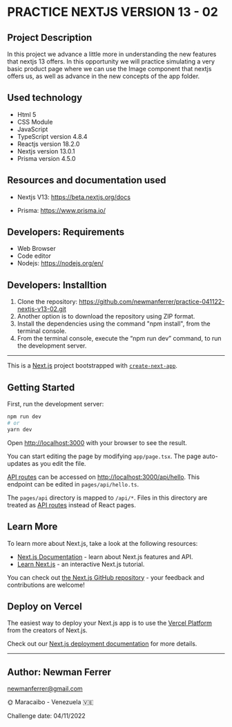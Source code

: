 # PRACTICE NEXTJS VERSION 13 - 02

## Project Description

In this project we advance a little more in understanding the new features that nextjs 13 offers. In this opportunity we will practice simulating a very basic product page where we can use the Image component that nextjs offers us, as well as advance in the new concepts of the app folder.

## Used technology

- Html 5
- CSS Module
- JavaScript
- TypeScript version 4.8.4
- Reactjs version 18.2.0
- Nextjs version 13.0.1
- Prisma version 4.5.0

## Resources and documentation used

- Nextjs V13: https://beta.nextjs.org/docs

- Prisma: https://www.prisma.io/

## Developers: Requirements

- Web Browser
- Code editor
- Nodejs: https://nodejs.org/en/

## Developers: Installtion

1. Clone the repository: https://github.com/newmanferrer/practice-041122-nextjs-v13-02.git
2. Another option is to download the repository using ZIP format.
3. Install the dependencies using the command "npm install", from the terminal console.
4. From the terminal console, execute the “npm run dev” command, to run the development server.

---

This is a [Next.js](https://nextjs.org/) project bootstrapped with [`create-next-app`](https://github.com/vercel/next.js/tree/canary/packages/create-next-app).

## Getting Started

First, run the development server:

```bash
npm run dev
# or
yarn dev
```

Open [http://localhost:3000](http://localhost:3000) with your browser to see the result.

You can start editing the page by modifying `app/page.tsx`. The page auto-updates as you edit the file.

[API routes](https://nextjs.org/docs/api-routes/introduction) can be accessed on [http://localhost:3000/api/hello](http://localhost:3000/api/hello). This endpoint can be edited in `pages/api/hello.ts`.

The `pages/api` directory is mapped to `/api/*`. Files in this directory are treated as [API routes](https://nextjs.org/docs/api-routes/introduction) instead of React pages.

## Learn More

To learn more about Next.js, take a look at the following resources:

- [Next.js Documentation](https://nextjs.org/docs) - learn about Next.js features and API.
- [Learn Next.js](https://nextjs.org/learn) - an interactive Next.js tutorial.

You can check out [the Next.js GitHub repository](https://github.com/vercel/next.js/) - your feedback and contributions are welcome!

## Deploy on Vercel

The easiest way to deploy your Next.js app is to use the [Vercel Platform](https://vercel.com/new?utm_medium=default-template&filter=next.js&utm_source=create-next-app&utm_campaign=create-next-app-readme) from the creators of Next.js.

Check out our [Next.js deployment documentation](https://nextjs.org/docs/deployment) for more details.

---

## Author: Newman Ferrer

newmanferrer@gmail.com

:sun_with_face: Maracaibo - Venezuela :venezuela:

Challenge date: 04/11/2022
